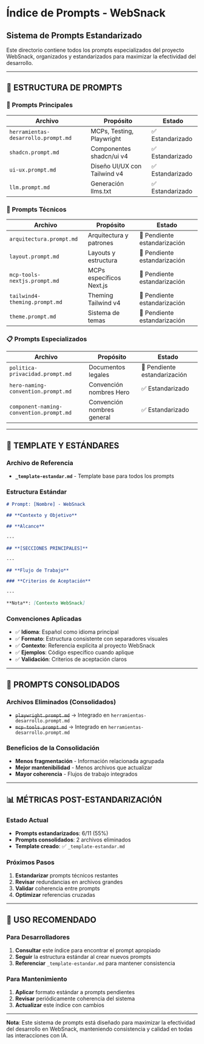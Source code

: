 # Índice de Prompts - WebSnack

## **Sistema de Prompts Estandarizado**

Este directorio contiene todos los prompts especializados del proyecto WebSnack, organizados y estandarizados para maximizar la efectividad del desarrollo.

---

## **📂 ESTRUCTURA DE PROMPTS**

### **🎯 Prompts Principales**

| Archivo                             | Propósito                    | Estado           |
| ----------------------------------- | ---------------------------- | ---------------- |
| `herramientas-desarrollo.prompt.md` | MCPs, Testing, Playwright    | ✅ Estandarizado |
| `shadcn.prompt.md`                  | Componentes shadcn/ui v4     | ✅ Estandarizado |
| `ui-ux.prompt.md`                   | Diseño UI/UX con Tailwind v4 | ✅ Estandarizado |
| `llm.prompt.md`                     | Generación llms.txt          | ✅ Estandarizado |

### **🔧 Prompts Técnicos**

| Archivo                       | Propósito                | Estado                       |
| ----------------------------- | ------------------------ | ---------------------------- |
| `arquitectura.prompt.md`      | Arquitectura y patrones  | 📝 Pendiente estandarización |
| `layout.prompt.md`            | Layouts y estructura     | 📝 Pendiente estandarización |
| `mcp-tools-nextjs.prompt.md`  | MCPs específicos Next.js | 📝 Pendiente estandarización |
| `tailwind4-theming.prompt.md` | Theming Tailwind v4      | 📝 Pendiente estandarización |
| `theme.prompt.md`             | Sistema de temas         | 📝 Pendiente estandarización |

### **📋 Prompts Especializados**

| Archivo                                 | Propósito                  | Estado                       |
| --------------------------------------- | -------------------------- | ---------------------------- |
| `politica-privacidad.prompt.md`         | Documentos legales         | 📝 Pendiente estandarización |
| `hero-naming-convention.prompt.md`      | Convención nombres Hero    | ✅ Estandarizado             |
| `component-naming-convention.prompt.md` | Convención nombres general | ✅ Estandarizado             |

---

## **📖 TEMPLATE Y ESTÁNDARES**

### **Archivo de Referencia**

- **`_template-estandar.md`** - Template base para todos los prompts

### **Estructura Estándar**

```markdown
# Prompt: [Nombre] - WebSnack

## **Contexto y Objetivo**

## **Alcance**

---

## **[SECCIONES PRINCIPALES]**

---

## **Flujo de Trabajo**

### **Criterios de Aceptación**

---

**Nota**: [Contexto WebSnack]
```

### **Convenciones Aplicadas**

- ✅ **Idioma**: Español como idioma principal
- ✅ **Formato**: Estructura consistente con separadores visuales
- ✅ **Contexto**: Referencia explícita al proyecto WebSnack
- ✅ **Ejemplos**: Código específico cuando aplique
- ✅ **Validación**: Criterios de aceptación claros

---

## **🔄 PROMPTS CONSOLIDADOS**

### **Archivos Eliminados (Consolidados)**

- ~~`playwright.prompt.md`~~ → Integrado en `herramientas-desarrollo.prompt.md`
- ~~`mcp-tools.prompt.md`~~ → Integrado en `herramientas-desarrollo.prompt.md`

### **Beneficios de la Consolidación**

- **Menos fragmentación** - Información relacionada agrupada
- **Mejor mantenibilidad** - Menos archivos que actualizar
- **Mayor coherencia** - Flujos de trabajo integrados

---

## **📊 MÉTRICAS POST-ESTANDARIZACIÓN**

### **Estado Actual**

- **Prompts estandarizados**: 6/11 (55%)
- **Prompts consolidados**: 2 archivos eliminados
- **Template creado**: ✅ `_template-estandar.md`

### **Próximos Pasos**

1. **Estandarizar** prompts técnicos restantes
2. **Revisar** redundancias en archivos grandes
3. **Validar** coherencia entre prompts
4. **Optimizar** referencias cruzadas

---

## **🎯 USO RECOMENDADO**

### **Para Desarrolladores**

1. **Consultar** este índice para encontrar el prompt apropiado
2. **Seguir** la estructura estándar al crear nuevos prompts
3. **Referenciar** `_template-estandar.md` para mantener consistencia

### **Para Mantenimiento**

1. **Aplicar** formato estándar a prompts pendientes
2. **Revisar** periódicamente coherencia del sistema
3. **Actualizar** este índice con cambios

---

**Nota**: Este sistema de prompts está diseñado para maximizar la efectividad del desarrollo en WebSnack, manteniendo consistencia y calidad en todas las interacciones con IA.
